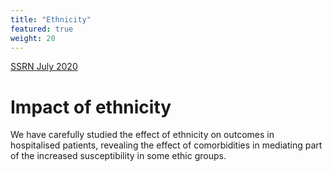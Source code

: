 ```yaml
---
title: "Ethnicity"
featured: true
weight: 20
---
```


[SSRN July 2020](https://papers.ssrn.com/sol3/papers.cfm?abstract_id=3618215)

# Impact of ethnicity

We have carefully studied the effect of ethnicity on outcomes in hospitalised patients, revealing the effect of comorbidities in mediating part of the increased susceptibility in some ethic groups.
